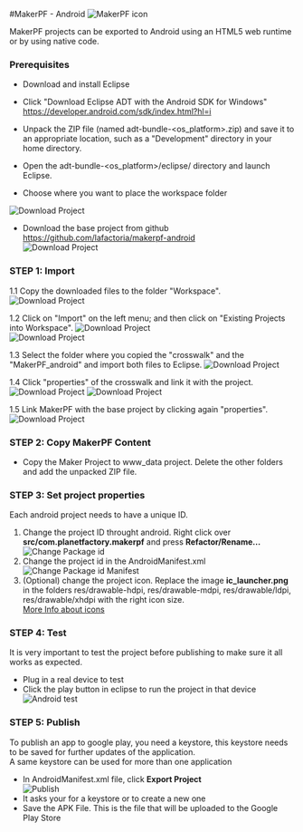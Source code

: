 #MakerPF - Android
![MakerPF icon](https://dl.dropboxusercontent.com/u/18446966/MAKERPF_MANUAL_IMAGES/makerPFicon.png)

[MakerPF]: http://wwww.planetfactory.com "MakerPF"
[LaFactoria]: http://wwww.lafactoria.eu "La Factoria"

MakerPF projects can be exported to Android using an HTML5 web runtime or by using native code.


### Prerequisites
- Download and install Eclipse
- Click "Download Eclipse ADT with the Android SDK for Windows"   
     https://developer.android.com/sdk/index.html?hl=i   
     
- Unpack the ZIP file (named adt-bundle-<os_platform>.zip) and save it to an appropriate location, such as a "Development" directory in your home directory.
- Open the adt-bundle-<os_platform>/eclipse/ directory and launch Eclipse.
- Choose where you want to place the workspace folder   

       
![Download Project](https://dl.dropboxusercontent.com/u/18446966/MAKERPF_MANUAL_IMAGES/android/1-workspace.JPG)
   
   
- Download the base project from github <https://github.com/lafactoria/makerpf-android>      
![Download Project](https://dl.dropboxusercontent.com/u/18446966/MAKERPF_MANUAL_IMAGES/makerPF-download.png) 


### STEP 1: Import
1.1 Copy the downloaded files to the folder "Workspace".
![Download Project](https://dl.dropboxusercontent.com/u/18446966/MAKERPF_MANUAL_IMAGES/android/2-copiar_a_workspace.jpg)

1.2 Click on "Import" on the left menu; and then click on "Existing Projects into Workspace".
![Download Project](https://dl.dropboxusercontent.com/u/18446966/MAKERPF_MANUAL_IMAGES/android/3-importar.jpg)   
![Download Project](https://dl.dropboxusercontent.com/u/18446966/MAKERPF_MANUAL_IMAGES/android/4-existing.jpg)

1.3 Select the folder where you copied the "crosswalk" and the "MakerPF_android" and import both files to Eclipse.
![Download Project](https://dl.dropboxusercontent.com/u/18446966/MAKERPF_MANUAL_IMAGES/android/5-select_workspace.JPG)

1.4 Click "properties" of the crosswalk and link it with the project.
![Download Project](https://dl.dropboxusercontent.com/u/18446966/MAKERPF_MANUAL_IMAGES/android/6-fix_properties.JPG)
![Download Project](https://dl.dropboxusercontent.com/u/18446966/MAKERPF_MANUAL_IMAGES/android/7-fix_properties_android.JPG)

1.5 Link MakerPF with the base project by clicking again "properties".
![Download Project](https://dl.dropboxusercontent.com/u/18446966/MAKERPF_MANUAL_IMAGES/android/8-link_with_base_project.JPG)


### STEP 2: Copy MakerPF Content

- Copy the Maker Project to www_data project. Delete the other folders and add the unpacked ZIP file.


### STEP 3: Set project properties
Each android project needs to have a unique ID.

1. Change the project ID throught android. Right click over **src/com.planetfactory.makerpf** and press **Refactor/Rename…**
![Change Package id](https://dl.dropboxusercontent.com/u/18446966/MAKERPF_MANUAL_IMAGES/android/rename.png)
2. Change the project id in the AndroidManifest.xml 
![Change Package id Manifest](https://dl.dropboxusercontent.com/u/18446966/MAKERPF_MANUAL_IMAGES/android/packageId.png)
3. (Optional) change the project icon. Replace the image **ic_launcher.png** in the folders res/drawable-hdpi, res/drawable-mdpi, res/drawable/ldpi, res/drawable/xhdpi with the right icon size.   
[More Info about icons](http://developer.android.com/design/style/iconography.html)



### STEP 4: Test
It is very important to test the project before publishing to make sure it all works as expected.

- Plug in a real device to test
- Click the play button in eclipse to run the project in that device   
![Android test](https://dl.dropboxusercontent.com/u/18446966/MAKERPF_MANUAL_IMAGES/android/test.png)

### STEP 5: Publish
To publish an app to google play, you need a keystore, this keystore needs to be saved for further updates of the application.   
A same keystore can be used for more than one application

- In AndroidManifest.xml file, click **Export Project**   
![Publish](https://dl.dropboxusercontent.com/u/18446966/MAKERPF_MANUAL_IMAGES/android/export.png)
- It asks your for a keystore or to create a new one
- Save the APK File. This is the file that will be uploaded to the Google Play Store